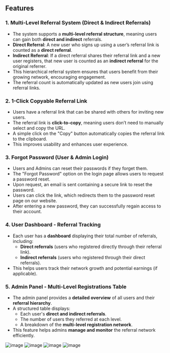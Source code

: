 ## Features  

### 1. **Multi-Level Referral System (Direct & Indirect Referrals)**  
- The system supports a **multi-level referral structure**, meaning users can gain both **direct and indirect** referrals.  
- **Direct Referral**: A new user who signs up using a user’s referral link is counted as a **direct referral**.  
- **Indirect Referral**: If a direct referral shares their referral link and a new user registers, that new user is counted as an **indirect referral** for the original referrer.  
- This hierarchical referral system ensures that users benefit from their growing network, encouraging engagement.  
- The referral count is automatically updated as new users join using referral links. 

### 2. **1-Click Copyable Referral Link**  
- Users have a referral link that can be shared with others for inviting new users.  
- The referral link is **click-to-copy**, meaning users don’t need to manually select and copy the URL.  
- A simple click on the "Copy" button automatically copies the referral link to the clipboard.  
- This improves usability and enhances user experience.

### 3. **Forgot Password (User & Admin Login)**  
- Users and Admins can reset their passwords if they forget them.  
- The "Forgot Password" option on the login page allows users to request a password reset.  
- Upon request, an email is sent containing a secure link to reset the password.  
- Users can click the link, which redirects them to the password reset page on our website.  
- After entering a new password, they can successfully regain access to their account.   

### 4. **User Dashboard - Referral Tracking**  
- Each user has a **dashboard** displaying their total number of referrals, including:  
  - **Direct referrals** (users who registered directly through their referral link).  
  - **Indirect referrals** (users who registered through their direct referrals).  
- This helps users track their network growth and potential earnings (if applicable).  

### 5. **Admin Panel - Multi-Level Registrations Table**  
- The admin panel provides a **detailed overview** of all users and their **referral hierarchy**.  
- A structured table displays:  
  - Each user's **direct and indirect referrals**.  
  - The number of users they referred at each level.  
  - A breakdown of the **multi-level registration network**.  
- This feature helps admins **manage and monitor** the referral network efficiently.  

![image](https://github.com/user-attachments/assets/ab852b01-4d1a-4e65-993a-4364cc9dd1e4)
![image](https://github.com/user-attachments/assets/51ae3fae-3610-46a0-85f7-7c9432b30689)
![image](https://github.com/user-attachments/assets/b344223c-d03c-48b0-86ec-9c53bddbd86e)
![image](https://github.com/user-attachments/assets/38c09fe8-0d40-4af4-88ea-74781a92855e)





